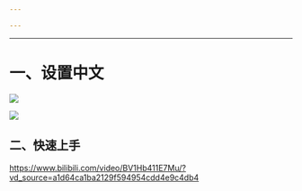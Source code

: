 ```yaml
---

---
```

--- 
# 一、设置中文

![](20250911121328000.png#bc)

![](20250911121410546.png#bc)

## 二、快速上手

https://www.bilibili.com/video/BV1Hb411E7Mu/?vd_source=a1d64ca1ba2129f594954cdd4e9c4db4 

